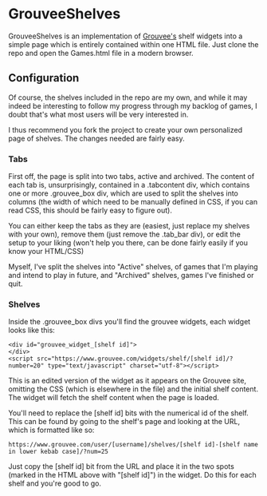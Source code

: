 # GrouveeShelves

GrouveeShelves is an implementation of [Grouvee's](grouvee.com) shelf widgets into a simple page which is entirely contained within one HTML file. Just clone the repo and open the Games.html file in a modern browser.

## Configuration

Of course, the shelves included in the repo are my own, and while it may indeed be interesting to follow my progress through my backlog of games, I doubt that's what most users will be very interested in.

I thus recommend you fork the project to create your own personalized page of shelves. The changes needed are fairly easy.

### Tabs

First off, the page is split into two tabs, active and archived. The content of each tab is, unsurprisingly, contained in a .tabcontent div, which contains one or more .grouvee_box div, which are used to split the shelves into columns (the width of which need to be manually defined in CSS, if you can read CSS, this should be fairly easy to figure out).

You can either keep the tabs as they are (easiest, just replace my shelves with your own), remove them (just remove the .tab_bar div), or edit the setup to your liking (won't help you there, can be done fairly easily if you know your HTML/CSS)

Myself, I've split the shelves into "Active" shelves, of games that I'm playing and intend to play in future, and "Archived" shelves, games I've finished or quit.

### Shelves

Inside the .grouvee_box divs you'll find the grouvee widgets, each widget looks like this:

    <div id="grouvee_widget_[shelf id]">
    </div>
    <script src="https://www.grouvee.com/widgets/shelf/[shelf id]/?number=20" type="text/javascript" charset="utf-8"></script>

This is an edited version of the widget as it appears on the Grouvee site, omitting the CSS (which is elsewhere in the file) and the initial shelf content. The widget will fetch the shelf content when the page is loaded.

You'll need to replace the [shelf id] bits with the numerical id of the shelf. This can be found by going to the shelf's page and looking at the URL, which is formatted like so:

    https://www.grouvee.com/user/[username]/shelves/[shelf id]-[shelf name in lower kebab case]/?num=25
    
Just copy the [shelf id] bit from the URL and place it in the two spots (marked in the HTML above with "[shelf id]") in the widget. Do this for each shelf and you're good to go.
